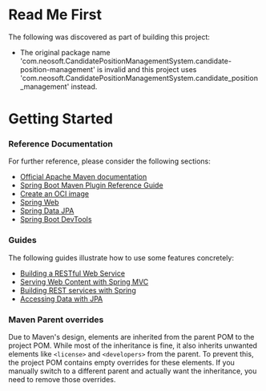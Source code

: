 # Read Me First
The following was discovered as part of building this project:

* The original package name 'com.neosoft.CandidatePositionManagementSystem.candidate-position-management' is invalid and this project uses 'com.neosoft.CandidatePositionManagementSystem.candidate_position_management' instead.

# Getting Started

### Reference Documentation
For further reference, please consider the following sections:

* [Official Apache Maven documentation](https://maven.apache.org/guides/index.html)
* [Spring Boot Maven Plugin Reference Guide](https://docs.spring.io/spring-boot/3.5.3/maven-plugin)
* [Create an OCI image](https://docs.spring.io/spring-boot/3.5.3/maven-plugin/build-image.html)
* [Spring Web](https://docs.spring.io/spring-boot/3.5.3/reference/web/servlet.html)
* [Spring Data JPA](https://docs.spring.io/spring-boot/3.5.3/reference/data/sql.html#data.sql.jpa-and-spring-data)
* [Spring Boot DevTools](https://docs.spring.io/spring-boot/3.5.3/reference/using/devtools.html)

### Guides
The following guides illustrate how to use some features concretely:

* [Building a RESTful Web Service](https://spring.io/guides/gs/rest-service/)
* [Serving Web Content with Spring MVC](https://spring.io/guides/gs/serving-web-content/)
* [Building REST services with Spring](https://spring.io/guides/tutorials/rest/)
* [Accessing Data with JPA](https://spring.io/guides/gs/accessing-data-jpa/)

### Maven Parent overrides

Due to Maven's design, elements are inherited from the parent POM to the project POM.
While most of the inheritance is fine, it also inherits unwanted elements like `<license>` and `<developers>` from the parent.
To prevent this, the project POM contains empty overrides for these elements.
If you manually switch to a different parent and actually want the inheritance, you need to remove those overrides.

